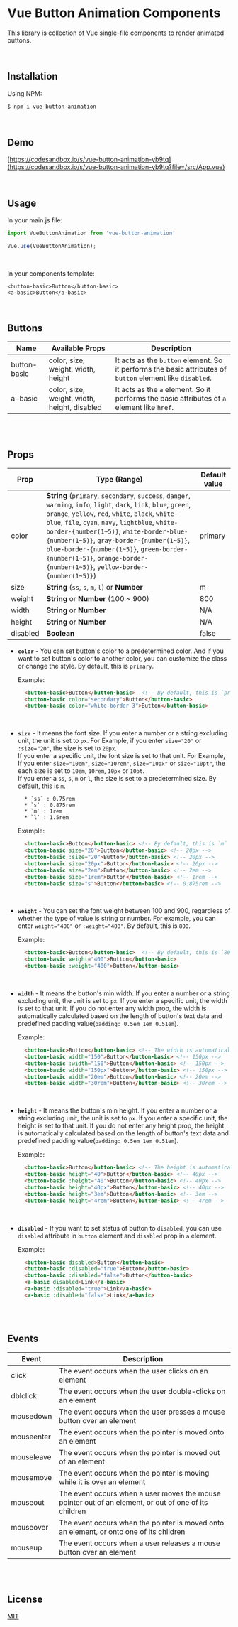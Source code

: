 # Vue Button Animation Components
This library is collection of Vue single-file components to render animated buttons.

<br>

## Installation
Using NPM:
```bash
$ npm i vue-button-animation
```

<br>

## Demo
[https://codesandbox.io/s/vue-button-animation-yb9tq](https://codesandbox.io/s/vue-button-animation-yb9tq?file=/src/App.vue)

<br>

## Usage
In your main.js file:
```js
import VueButtonAnimation from 'vue-button-animation'

Vue.use(VueButtonAnimation);
```
<br>

In your components template:
```vue
<button-basic>Button</button-basic>
<a-basic>Button</a-basic>
```

<br>

## Buttons
| Name         | Available Props | Description   |
|--------------|-----------------|---------------|
| button-basic | color, size, weight, width, height | It acts as the `button` element. So it performs the basic attributes of `button` element like `disabled`. |
| a-basic      | color, size, weight, width, height, disabled | It acts as the `a` element. So it performs the basic attributes of `a` element like `href`. |

<br><br>

## Props
| Prop     | Type (Range) | Default value |
|----------|--------------|---------------|
| color    | **String** (`primary`, `secondary`, `success`, `danger`, `warning`, `info`, `light`, `dark`, `link`, `blue`, `green`, `orange`, `yellow`, `red`, `white`, `black`, `white-blue`, `file`, `cyan`, `navy`, `lightblue`, `white-border-{number(1~5)}`, `white-border-blue-{number(1~5)}`, `gray-border-{number(1~5)}`, `blue-border-{number(1~5)}`, `green-border-{number(1~5)}`, `orange-border-{number(1~5)}`, `yellow-border-{number(1~5)}`) | primary |
| size     | **String** (`ss`, `s`, `m`, `l`) or **Number** | m |
| weight   | **String** or **Number** (100 ~ 900) | 800 |
| width    | **String** or **Number** | N/A |
| height   | **String** or **Number** | N/A |
| disabled | **Boolean** | false |

* **`color`** - You can set button's color to a predetermined color. 
    And if you want to set button's color to another color, you can customize the class or change the style. By default, this is `primary`.

    Example:
    ```html
      <button-basic>Button</button-basic>  <!-- By default, this is `primary`. -->
      <button-basic color="secondary">Button</button-basic>
      <button-basic color="white-border-3">Button</button-basic>
    ```
<br>

* **`size`** - It means the font size. If you enter a number or a string excluding unit, the unit is set to `px`.
    For Example, if you enter `size="20"` or `:size="20"`, the size is set to `20px`.  
    If you enter a specific unit, the font size is set to that unit.
    For Example, If you enter `size="10em"`, `size="10rem"`, `size="10px"` or `size="10pt"`, the each size is set to `10em`, `10rem`, `10px` or `10pt`.  
    If you enter a `ss`, `s`, `m` or `l`, the size is set to a predetermined size. By default, this is `m`.
    
        * `ss` : 0.75rem
        * `s` : 0.875rem
        * `m` : 1rem
        * `l` : 1.5rem
        
    Example:
    ```html
      <button-basic>Button</button-basic> <!-- By default, this is `m` -->
      <button-basic size="20">Button</button-basic> <!-- 20px -->
      <button-basic :size="20">Button</button-basic> <!-- 20px -->
      <button-basic size="20px">Button</button-basic> <!-- 20px -->
      <button-basic size="2em">Button</button-basic> <!-- 2em -->
      <button-basic size="1rem">Button</button-basic> <!-- 1rem -->
      <button-basic size="s">Button</button-basic> <!-- 0.875rem -->
    ```
<br>

* **`weight`** - You can set the font weight between 100 and 900, regardless of whether the type of value is string or number.
    For example, you can enter `weight="400"` or `:weight="400"`. By default, this is `800`.
    
    Example:
    ```html
      <button-basic>Button</button-basic>  <!-- By default, this is `800`. -->
      <button-basic weight="400">Button</button-basic>
      <button-basic :weight="400">Button</button-basic>
    ```
<br>

* **`width`** - It means the button's min width.
    If you enter a number or a string excluding unit, the unit is set to `px`.
    If you enter a specific unit, the width is set to that unit.
    If you do not enter any width prop, the width is automatically calculated based on the length of button's text data and predefined padding value(`padding: 0.5em 1em 0.51em`).
    
    Example:
    ```html
      <button-basic>Button</button-basic> <!-- The width is automatically calculated -->
      <button-basic width="150">Button</button-basic> <!-- 150px -->
      <button-basic :width="150">Button</button-basic> <!-- 150px -->
      <button-basic width="150px">Button</button-basic> <!-- 150px -->
      <button-basic width="20em">Button</button-basic> <!-- 20em -->
      <button-basic width="30rem">Button</button-basic> <!-- 30rem -->
    ```
<br>

* **`height`** - It means the button's min height.
    If you enter a number or a string excluding unit, the unit is set to `px`.
    If you enter a specific unit, the height is set to that unit.
    If you do not enter any height prop, the height is automatically calculated based on the length of button's text data and predefined padding value(`padding: 0.5em 1em 0.51em`).
    
    Example:
    ```html
      <button-basic>Button</button-basic> <!-- The height is automatically calculated -->
      <button-basic height="40">Button</button-basic> <!-- 40px -->
      <button-basic :height="40">Button</button-basic> <!-- 40px -->
      <button-basic height="40px">Button</button-basic> <!-- 40px -->
      <button-basic height="3em">Button</button-basic> <!-- 3em -->
      <button-basic height="4rem">Button</button-basic> <!-- 4rem -->
    ```
<br>

* **`disabled`** - If you want to set status of button to `disabled`, you can use `disabled` attribute in `button` element and `disabled` prop in `a` element.
                  
    Example:
    ```html
      <button-basic disabled>Button</button-basic>
      <button-basic :disabled="true">Button</button-basic>
      <button-basic :disabled="false">Button</button-basic>
      <a-basic disabled>Link</a-basic>
      <a-basic :disabled="true">Link</a-basic>
      <a-basic :disabled="false">Link</a-basic>
    ```

<br><br>

## Events
| Event      | Description |
|------------|-------------|
| click      | The event occurs when the user clicks on an element |
| dblclick   | The event occurs when the user double-clicks on an element |
| mousedown  | The event occurs when the user presses a mouse button over an element |
| mouseenter | The event occurs when the pointer is moved onto an element |
| mouseleave | The event occurs when the pointer is moved out of an element |
| mousemove  | The event occurs when the pointer is moving while it is over an element |
| mouseout   | The event occurs when a user moves the mouse pointer out of an element, or out of one of its children |
| mouseover  | The event occurs when the pointer is moved onto an element, or onto one of its children |
| mouseup    | The event occurs when a user releases a mouse button over an element |

<br><br>

## License
[MIT](https://opensource.org/licenses/MIT)

<br>
